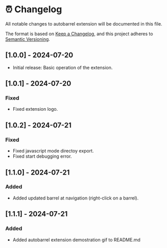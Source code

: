 # ⏰ Changelog

All notable changes to autobarrel extension will be documented in this file.

The format is based on [Keep a Changelog](https://keepachangelog.com/en/1.1.0/),
and this project adheres to [Semantic Versioning](https://semver.org/spec/v2.0.0.html).

## [1.0.0] - 2024-07-20

- Initial release: Basic operation of the extension.

## [1.0.1] - 2024-07-20

### Fixed

- Fixed extension logo.

## [1.0.2] - 2024-07-21

### Fixed

- Fixed javascript mode directoy export.
- Fixed start debugging error.

## [1.1.0] - 2024-07-21

### Added

- Added updated barrel at navigation (right-click on a barrel).

## [1.1.1] - 2024-07-21

### Added

- Added autobarrel extension demostration gif to README.md
